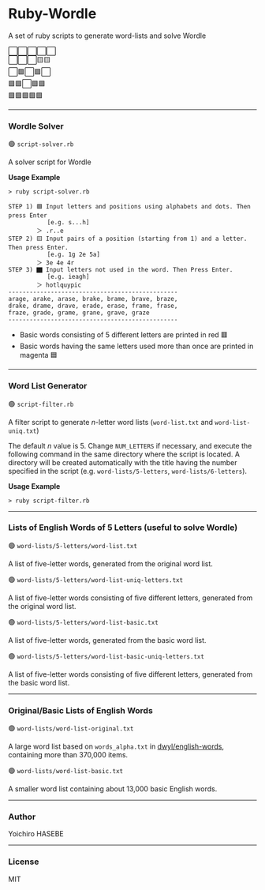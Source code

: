 # Ruby-Wordle

A set of ruby scripts to generate word-lists and solve Wordle

⬜️⬜️⬜️⬜️⬜️ \
⬜️⬜️⬜️🟨🟨 \
⬜️🟩⬜️🟩⬜️ \
🟩🟩⬜️🟩🟩 \
🟩🟩🟩🟩🟩

----

### Wordle Solver

🟢 `script-solver.rb`

A solver script for Wordle

**Usage Example**

```plain-text
> ruby script-solver.rb

STEP 1) 🟩 Input letters and positions using alphabets and dots. Then press Enter
           [e.g. s...h]
        ＞ .r..e
STEP 2) 🟨 Input pairs of a position (starting from 1) and a letter. Then press Enter.
           [e.g. 1g 2e 5a]
        ＞ 3e 4e 4r
STEP 3) ⬛︎ Input letters not used in the word. Then Press Enter.
           [e.g. ieagh]
        ＞ hotlquypic
------------------------------------------------
arage, arake, arase, brake, brame, brave, braze, 
drake, drame, drave, erade, erase, frame, frase, 
fraze, grade, grame, grane, grave, graze
------------------------------------------------
```

- Basic words consisting of 5 different letters are printed in red 🟥
- Basic words having the same letters used more than once are printed in magenta 🟦

----

### Word List Generator

🟢 `script-filter.rb`

A filter script to generate *n*-letter word lists (`word-list.txt` and `word-list-uniq.txt`)

The default *n* value is 5. Change `NUM_LETTERS` if necessary, and execute the following command in the same directory where the script is located. A directory will be created automatically with the title having the number specified in the script (e.g. `word-lists/5-letters`, `word-lists/6-letters`).

**Usage Example**

```
> ruby script-filter.rb
```
----

### Lists of English Words of 5 Letters (useful to solve Wordle)

🟢 `word-lists/5-letters/word-list.txt`

A list of five-letter words, generated from the original word list.

🟢 `word-lists/5-letters/word-list-uniq-letters.txt`

A list of five-letter words consisting of five different letters, generated from the original word list.

🟢 `word-lists/5-letters/word-list-basic.txt`

A list of five-letter words, generated from the basic word list.

🟢 `word-lists/5-letters/word-list-basic-uniq-letters.txt`

A list of five-letter words consisting of five different letters, generated from the basic word list.

----

### Original/Basic Lists of English Words

🟢 `word-lists/word-list-original.txt`

A large word list based on `words_alpha.txt` in [dwyl/english-words](https://github.com/dwyl/english-words), containing more than 370,000 items.

🟢 `word-lists/word-list-basic.txt`

A smaller word list containing about 13,000 basic English words.

----

### Author

Yoichiro HASEBE

----

### License

MIT
